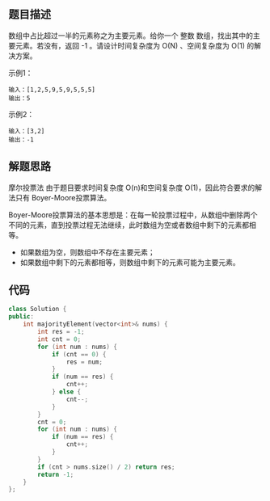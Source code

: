 ## 题目描述
数组中占比超过一半的元素称之为主要元素。给你一个 整数 数组，找出其中的主要元素。若没有，返回 -1 。请设计时间复杂度为 O(N) 、空间复杂度为 O(1) 的解决方案。

示例1：
```
输入：[1,2,5,9,5,9,5,5,5]
输出：5
```

示例2：
```
输入：[3,2]
输出：-1
```

## 解题思路
摩尔投票法
由于题目要求时间复杂度 O(n)和空间复杂度 O(1)，因此符合要求的解法只有 Boyer-Moore投票算法。

Boyer-Moore投票算法的基本思想是：在每一轮投票过程中，从数组中删除两个不同的元素，直到投票过程无法继续，此时数组为空或者数组中剩下的元素都相等。

- 如果数组为空，则数组中不存在主要元素；
- 如果数组中剩下的元素都相等，则数组中剩下的元素可能为主要元素。

## 代码

```c++
class Solution {
public:
    int majorityElement(vector<int>& nums) {
        int res = -1;
        int cnt = 0;
        for (int num : nums) {
            if (cnt == 0) {
                res = num;
            }
            if (num == res) {
                cnt++;
            } else {
                cnt--;
            }
        }
        cnt = 0;
        for (int num : nums) {
            if (num == res) {
                cnt++;
            }
        }
        if (cnt > nums.size() / 2) return res;
        return -1;
    }
};
```
